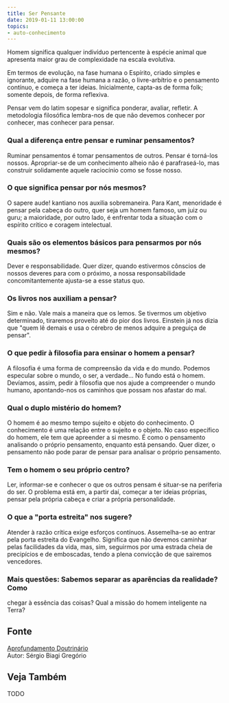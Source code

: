 ```yaml
---
title: Ser Pensante
date: 2019-01-11 13:00:00
topics: 
- auto-conhecimento
---
```


Homem significa qualquer indivíduo pertencente à espécie animal que
apresenta maior grau de complexidade na escala evolutiva.

Em termos de evolução, na fase humana o Espírito, criado simples e ignorante,
adquire na fase humana a razão, o livre-arbítrio e o pensamento contínuo, e
começa a ter ideias.  Inicialmente, capta-as de forma folk; somente depois, de
forma reflexiva.

Pensar vem do latim sopesar e significa ponderar, avaliar, refletir. A
metodologia filosófica lembra-nos de que não devemos conhecer por
conhecer, mas conhecer para pensar.

### Qual a diferença entre pensar e ruminar pensamentos?
Ruminar pensamentos é tomar pensamentos de outros. Pensar é torná-los
nossos. Apropriar-se de um conhecimento alheio não é parafraseá-lo, mas
construir solidamente aquele raciocínio como se fosse nosso.

### O que significa pensar por nós mesmos?
O sapere aude! kantiano nos auxilia sobremaneira. Para Kant,
menoridade é pensar pela cabeça do outro, quer seja um homem famoso, um
juiz ou guru; a maioridade, por outro lado, é enfrentar toda a situação
com o espírito crítico e coragem intelectual.

### Quais são os elementos básicos para pensarmos por nós mesmos?
Dever e responsabilidade. Quer dizer, quando estivermos cônscios de
nossos deveres para com o próximo, a nossa responsabilidade
concomitantemente ajusta-se a esse status quo.

### Os livros nos auxiliam a pensar?
Sim e não. Vale mais a maneira que os lemos. Se tivermos um objetivo
determinado, tiraremos proveito até do pior dos livros. Einstein já nos
dizia que "quem lê demais e usa o cérebro de menos adquire a preguiça de
pensar".

### O que pedir à filosofia para ensinar o homem a pensar?
A filosofia é uma forma de compreensão da vida e do mundo. Podemos
especular sobre o mundo, o ser, a verdade... No fundo está o homem.
Devíamos, assim, pedir à filosofia que nos ajude a compreender o mundo
humano, apontando-nos os caminhos que possam nos afastar do mal.

### Qual o duplo mistério do homem?
O homem é ao mesmo tempo sujeito e objeto do conhecimento. O
conhecimento é uma relação entre o sujeito e o objeto. No caso
específico do homem, ele tem que apreender a si mesmo. É como o
pensamento analisando o próprio pensamento, enquanto está pensando. Quer
dizer, o pensamento não pode parar de pensar para analisar o próprio
pensamento.

### Tem o homem o seu próprio centro?
Ler, informar-se e conhecer o que os outros pensam é situar-se na
periferia do ser. O problema está em, a partir daí, começar a ter ideias
próprias, pensar pela própria cabeça e criar a própria personalidade.

### O que a "porta estreita" nos sugere?
Atender à razão crítica exige esforços contínuos. Assemelha-se ao
entrar pela porta estreita do Evangelho. Significa que não devemos
caminhar pelas facilidades da vida, mas, sim, seguirmos por uma estrada
cheia de precipícios e de emboscadas, tendo a plena convicção de que
sairemos vencedores.

### Mais questões: Sabemos separar as aparências da realidade? Como
chegar à essência das coisas? Qual a missão do homem inteligente na
Terra?

## Fonte
[Aprofundamento Doutrinário](https://sites.google.com/view/aprofundamentodoutrinario/homem-como-ser-pensante-o)  
Autor: Sérgio Biagi Gregório



## Veja Também
TODO


